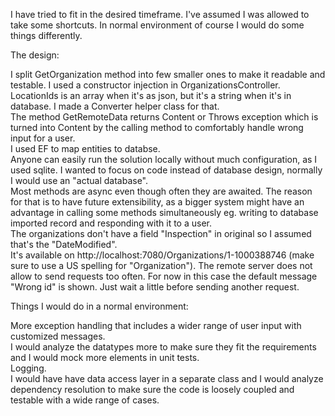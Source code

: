 I have tried to fit in the desired timeframe. I've assumed I was allowed to take some shortcuts. In normal environment of course I would do some things differently.

The design:  

I split GetOrganization method into few smaller ones to make it readable and testable. I used a constructor injection in OrganizationsController.
<br>LocationIds is an array when it's as json, but it's a string when it's in database. I made a Converter helper class for that.
<br>The method GetRemoteData returns Content or Throws exception which is turned into Content by the calling method to comfortably handle wrong input for a user.
<br>I used EF to map entities to databse.
<br>Anyone can easily run the solution locally without much configuration, as I used sqlite. I wanted to focus on code instead of database design, normally I would use an "actual database".
<br>Most methods are async even though often they are awaited. The reason for that is to have future extensibility, as a bigger system might have an advantage in calling some methods simultaneously eg. writing to database imported record and responding with it to a user.
<br>The organizations don't have a field "Inspection" in original so I assumed that's the "DateModified".
<br>It's available on http://localhost:7080/Organizations/1-1000388746 (make sure to use a US spelling for "Organization"). The remote server does not allow to send requests too often. For now in this case the default message "Wrong id" is shown. Just wait a little before sending another request.


Things I would do in a normal environment:

More exception handling that includes a wider range of user input with customized messages.
<br>I would analyze the datatypes more to make sure they fit the requirements and I would mock more elements in unit tests.
<br>Logging.
<br>I would have have data access layer in a separate class and I would analyze dependency resolution to make sure the code is loosely coupled and testable with a wide range of cases.
